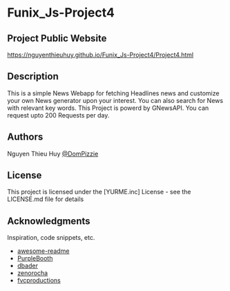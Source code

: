 # Funix_Js-Project4

## Project Public Website
https://nguyenthieuhuy.github.io/Funix_Js-Project4/Project4.html

## Description
This is a simple News Webapp for fetching Headlines news and customize your own News generator upon your interest.
You can also search for News with relevant key words.
This Project is powerd by GNewsAPI. You can request upto 200 Requests per day.

## Authors

Nguyen Thieu Huy
[@DomPizzie](https://twitter.com/dompizzie)

## License

This project is licensed under the [YURME.inc] License - see the LICENSE.md file for details

## Acknowledgments

Inspiration, code snippets, etc.
* [awesome-readme](https://github.com/matiassingers/awesome-readme)
* [PurpleBooth](https://gist.github.com/PurpleBooth/109311bb0361f32d87a2)
* [dbader](https://github.com/dbader/readme-template)
* [zenorocha](https://gist.github.com/zenorocha/4526327)
* [fvcproductions](https://gist.github.com/fvcproductions/1bfc2d4aecb01a834b46)
